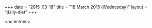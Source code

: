 +++
date = "2015-03-18"
title = "18 March 2015 (Wednesday)"
layout = "daily-diet"
+++


\<no entries\>
